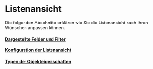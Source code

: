 # Listenansicht

Die folgenden Abschnitte erklären wie Sie die Listenansicht nach Ihren Wünschen anpassen können.

#### [Dargestellte Felder und Filter](konfiguration.md)

#### [Konfiguration der Listenansicht](sortiermoglichkeiten.md)

#### [Typen der Objekteigenschaften](typen_der_objekteigenschaften.md)



